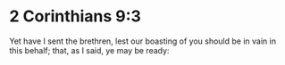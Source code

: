 # 2 Corinthians 9:3

Yet have I sent the brethren, lest our boasting of you should be in vain in this behalf; that, as I said, ye may be ready: